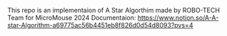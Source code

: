 This repo is an implementaion of A Star Algorthim made by ROBO-TECH Team for MicroMouse 2024
Documentaion: https://www.notion.so/A-A-star-Algorithm-a69775ac56b4451eb8f826d0d54d8093?pvs=4

